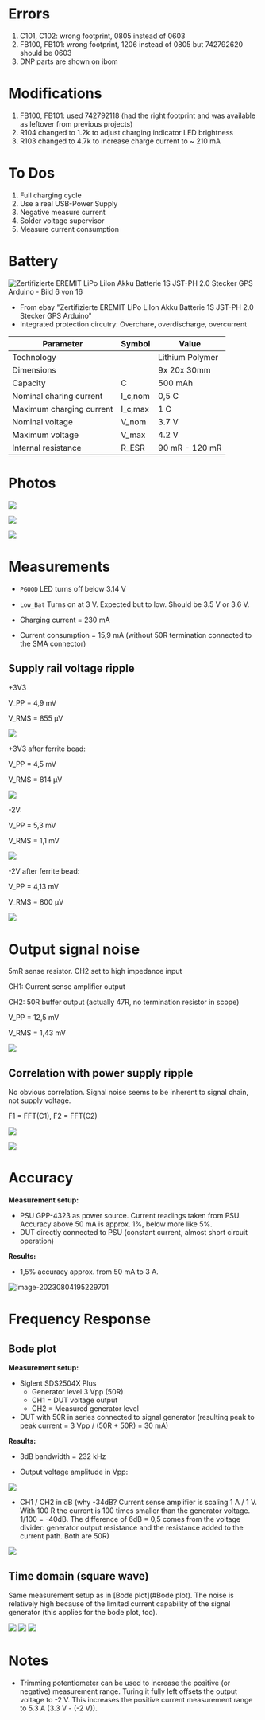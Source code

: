 # Errors

1. C101, C102: wrong footprint, 0805 instead of 0603
2. FB100, FB101: wrong footprint, 1206 instead of 0805 but 742792620 should be 0603
3. DNP parts are shown on ibom

# Modifications

1. FB100, FB101: used 742792118 (had the right footprint and was available as leftover from previous projects)
1. R104 changed to 1.2k to adjust charging indicator LED brightness
1. R103 changed to 4.7k to increase charge current to ~ 210 mA

# To Dos

1. Full charging cycle
2. Use a real USB-Power Supply
3. Negative measure current
4. Solder voltage supervisor
5. Measure current consumption

# Battery

![Zertifizierte EREMIT LiPo LiIon Akku Batterie 1S JST-PH 2.0 Stecker GPS Arduino - Bild 6 von 16](img/s-l500.jpg)

* From ebay "Zertifizierte EREMIT LiPo LiIon Akku Batterie 1S JST-PH 2.0 Stecker GPS Arduino"
* Integrated protection circutry: Overchare, overdischarge, overcurrent

| Parameter                | Symbol  | Value           |
| ------------------------ | ------- | --------------- |
| Technology               |         | Lithium Polymer |
| Dimensions               |         | 9x 20x 30mm     |
| Capacity                 | C       | 500 mAh         |
| Nominal charing current  | I_c,nom | 0,5 C           |
| Maximum charging current | I_c,max | 1 C             |
| Nominal voltage          | V_nom   | 3.7 V           |
| Maximum voltage          | V_max   | 4.2 V           |
| Internal resistance      | R_ESR   | 90 mR - 120 mR  |

# Photos

![](img/SCuSa000.jpg) 

![](img/SCuSa001.jpg) 

![](img/SCuSa002.jpg) 

# Measurements

* `PGOOD` LED turns off below 3.14 V

* `Low_Bat` Turns on at 3 V. Expected but to low. Should be 3.5 V or 3.6 V.
* Charging current = 230 mA
* Current consumption = 15,9 mA (without 50R termination connected to the SMA connector)

## Supply rail voltage ripple

+3V3

V_PP = 4,9 mV

V_RMS = 855 µV

![](scope/SDS2504X_Plus_PNG_3.png)

+3V3 after ferrite bead:

V_PP = 4,5 mV

V_RMS = 814 µV

![](scope/SDS2504X_Plus_PNG_4.png)

-2V:

V_PP = 5,3 mV

V_RMS = 1,1 mV

![](scope/SDS2504X_Plus_PNG_5.png)

-2V after ferrite bead:

V_PP = 4,13 mV

V_RMS = 800 µV

![](scope/SDS2504X_Plus_PNG_6.png)

# Output signal noise

5mR sense resistor. CH2 set to high impedance input

CH1: Current sense amplifier output

CH2: 50R buffer output (actually 47R, no termination resistor in scope)

V_PP = 12,5 mV

V_RMS = 1,43 mV

![](scope/SDS2504X_Plus_PNG_7.png)

## Correlation with power supply ripple

No obvious correlation. Signal noise seems to be inherent to signal chain, not supply voltage.

F1 = FFT(C1), F2 = FFT(C2)

![](scope/SDS2504X_Plus_PNG_8.png)

![](scope/SDS2504X_Plus_PNG_10.png)

# Accuracy

**Measurement setup:**

* PSU GPP-4323 as power source. Current readings taken from PSU. Accuracy above 50 mA is approx. 1%, below more like 5%.
* DUT directly connected to PSU (constant current, almost short circuit operation)

**Results:**

* 1,5% accuracy approx. from 50 mA to 3 A.

![image-20230804195229701](img/image-20230804195229701.png)

# Frequency Response

## Bode plot

**Measurement setup:**

* Siglent SDS2504X Plus
  * Generator level 3 Vpp (50R)
  * CH1 = DUT voltage output
  * CH2 = Measured generator level
* DUT with 50R in series connected to signal generator (resulting peak to peak current = 3 Vpp / (50R + 50R) = 30 mA)

**Results:**

* 3dB bandwidth = 232 kHz

* Output voltage amplitude in Vpp:

![](scope/SDS2504X_Plus_PNG_17.png) 

* CH1 / CH2 in dB (why -34dB? Current sense amplifier is scaling 1 A / 1 V. With 100 R the current is 100 times smaller than the generator voltage. 1/100 = -40dB. The difference of 6dB = 0,5 comes from the voltage divider: generator output resistance and the resistance added to the current path. Both are 50R)

![](scope/SDS2504X_Plus_PNG_16.png) 

## Time domain (square wave)

Same measurement setup as in [Bode plot](#Bode plot). The noise is relatively high because of the limited current capability of the signal generator (this applies for the bode plot, too).

![](scope/SDS2504X_Plus_PNG_19.png) 
![](scope/SDS2504X_Plus_PNG_20.png) 
![](scope/SDS2504X_Plus_PNG_21.png) 

# Notes

* Trimming potentiometer can be used to increase the positive (or negative) measurement range. Turing it fully left offsets the output voltage to -2 V. This increases the positive current measurement range to 5.3 A (3.3 V - (-2 V)).
